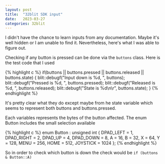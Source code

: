```yaml
---
layout: post
title:  "32blit SDK input"
date:   2023-03-27
categories: 32blit
---
```


I didn't have the chance to learn inputs from any documentation. Maybe it's well hidden or I am unable to find it. Nevertheless, here's what I was able to figure out.

Checking if any button is pressed can be done via the `buttons` class. Here is the test code that I used

{% highlight c %}
if(buttons || buttons.pressed || buttons.released || buttons.state)
{
    blit::debugf("Input down is %d, ", buttons);
    blit::debugf("Pressed is %d, ", buttons.pressed);
    blit::debugf("Released is %d, ", buttons.released);
    blit::debugf("State is %d\n\r", buttons.state);
}
{% endhighlight %}

It's pretty clear what they do except maybe from he state variable which seems to represent both buttons and buttons.pressed.

Each variables represents the bytes of the button affected. The enum Button includes the small selection available

{% highlight c %}
enum Button : unsigned int {
  DPAD_LEFT = 1,
  DPAD_RIGHT = 2,
  DPAD_UP = 4,
  DPAD_DOWN = 8,
  A = 16,
  B = 32,
  X = 64,
  Y = 128,
  MENU = 256,
  HOME = 512,
  JOYSTICK = 1024
};
{% endhighlight %}

So in order to check which button is down the check would be `if (buttons & Button::A)`